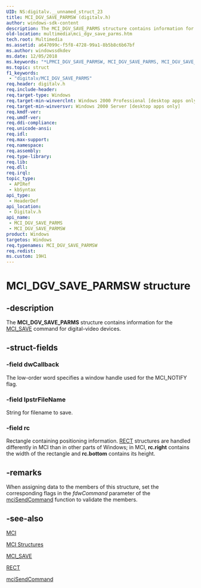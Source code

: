 ```yaml
---
UID: NS:digitalv.__unnamed_struct_23
title: MCI_DGV_SAVE_PARMSW (digitalv.h)
author: windows-sdk-content
description: The MCI_DGV_SAVE_PARMS structure contains information for the MCI_SAVE command for digital-video devices.
old-location: multimedia\mci_dgv_save_parms.htm
tech.root: Multimedia
ms.assetid: a647099c-f5f8-4728-99a1-8b5b8c6b67bf
ms.author: windowssdkdev
ms.date: 12/05/2018
ms.keywords: "*LPMCI_DGV_SAVE_PARMSW, MCI_DGV_SAVE_PARMS, MCI_DGV_SAVE_PARMS structure [Windows Multimedia], MCI_DGV_SAVE_PARMSW, _win32_MCI_DGV_SAVE_PARMS_str, digitalv/MCI_DGV_SAVE_PARMS, multimedia.mci_dgv_save_parms"
ms.topic: struct
f1_keywords: 
 - "digitalv/MCI_DGV_SAVE_PARMS"
req.header: digitalv.h
req.include-header: 
req.target-type: Windows
req.target-min-winverclnt: Windows 2000 Professional [desktop apps only]
req.target-min-winversvr: Windows 2000 Server [desktop apps only]
req.kmdf-ver: 
req.umdf-ver: 
req.ddi-compliance: 
req.unicode-ansi: 
req.idl: 
req.max-support: 
req.namespace: 
req.assembly: 
req.type-library: 
req.lib: 
req.dll: 
req.irql: 
topic_type:
 - APIRef
 - kbSyntax
api_type:
 - HeaderDef
api_location:
 - Digitalv.h
api_name:
 - MCI_DGV_SAVE_PARMS
 - MCI_DGV_SAVE_PARMSW
product: Windows
targetos: Windows
req.typenames: MCI_DGV_SAVE_PARMSW
req.redist: 
ms.custom: 19H1
---
```


# MCI_DGV_SAVE_PARMSW structure


## -description



The <b>MCI_DGV_SAVE_PARMS</b> structure contains information for the <a href="https://docs.microsoft.com/windows/desktop/Multimedia/mci-save">MCI_SAVE</a> command for digital-video devices.




## -struct-fields




### -field dwCallback

The low-order word specifies a window handle used for the MCI_NOTIFY flag.


### -field lpstrFileName

String for filename to save.


### -field rc

Rectangle containing positioning information. <a href="http://go.microsoft.com/fwlink/p/?linkid=16998">RECT</a> structures are handled differently in MCI than in other parts of Windows; in MCI, <b>rc.right</b> contains the width of the rectangle and <b>rc.bottom</b> contains its height.


## -remarks



When assigning data to the members of this structure, set the corresponding flags in the <i>fdwCommand</i> parameter of the <a href="https://docs.microsoft.com/previous-versions/dd757160(v=vs.85)">mciSendCommand</a> function to validate the members.




## -see-also




<a href="https://docs.microsoft.com/windows/desktop/Multimedia/mci">MCI</a>



<a href="https://docs.microsoft.com/windows/desktop/Multimedia/mci-structures">MCI Structures</a>



<a href="https://docs.microsoft.com/windows/desktop/Multimedia/mci-save">MCI_SAVE</a>



<a href="http://go.microsoft.com/fwlink/p/?linkid=16998">RECT</a>



<a href="https://docs.microsoft.com/previous-versions/dd757160(v=vs.85)">mciSendCommand</a>
 

 

